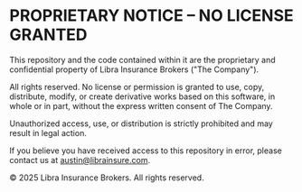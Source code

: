 # PROPRIETARY NOTICE – NO LICENSE GRANTED

This repository and the code contained within it are the proprietary and confidential property of Libra Insurance Brokers ("The Company").

All rights reserved. No license or permission is granted to use, copy, distribute, modify, or create derivative works based on this software, in whole or in part, without the express written consent of The Company.

Unauthorized access, use, or distribution is strictly prohibited and may result in legal action.

If you believe you have received access to this repository in error, please contact us at austin@librainsure.com.

© 2025 Libra Insurance Brokers. All rights reserved.

